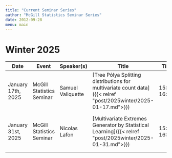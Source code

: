 ```yaml
---
title: "Current Seminar Series"
author: "McGill Statistics Seminar Series"
date: 2012-09-28
menu: main
---
```


# Winter 2025
| Date   | Event                     | Speaker(s)         | Title                                                                                                                                              | Time        | Location                                       |
|--------|---------------------------|--------------------|----------------------------------------------------------------------------------------------------------------------------------------------------|-------------|------------------------------------------------|
| January 17th, 2025 | McGill Statistics Seminar  | Samuel Valiquette | [Tree Pólya Splitting distributions for multivariate count data]({{< relref "post/2025winter/2025-01-17.md">}}) | 15:30-16:30  | In person: Burnside 1104 / [Zoom Link](https://mcgill.zoom.us/j/82903352833) |
| January 31st, 2025 | McGill Statistics Seminar  | Nicolas Lafon | [Multivariate Extremes Generator by Statistical Learning]({{< relref "post/2025winter/2025-01-31.md">}}) | 15:30-16:30  | In person: Burnside 1104 / [Zoom Link](https://mcgill.zoom.us/j/88929152266) |